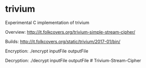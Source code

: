 # trivium
Experimental C implementation of trivium

Overview:
http://it.folkcovers.org/trivium-simple-stream-cipher/

Builds:
http://it.folkcovers.org/static/trivium/2017-01/bin/

Encryption:
./encrypt inputFile outputFile

Decryption:
./decrypt inputFile outputFile
#   T r i v i u m - S t r e a m - C i p h e r  
 